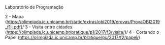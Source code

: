 Laboratório de Programação 

2 - Mapa (https://olimpiada.ic.unicamp.br/static/extras/obi2019/provas/ProvaOBI2019_f1ij.pdf)/ 3 - Visita entre cidades (https://olimpiada.ic.unicamp.br/pratique/p1/2017/f3/visita/)/ 4 - Cortando o Papel (https://olimpiada.ic.unicamp.br/pratique/pu/2017/f2/papel/)
